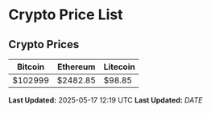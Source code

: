 # Crypto Price List

## Crypto Prices
| Bitcoin | Ethereum | Litecoin |
| ------- | -------- | -------- |
| $102999 | $2482.85 | $98.85 |
**Last Updated:** 2025-05-17 12:19 UTC
**Last Updated:** $DATE$
